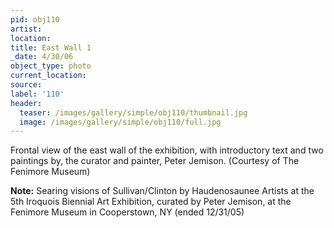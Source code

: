 ```yaml
---
pid: obj110
artist:
location:
title: East Wall 1
_date: 4/30/06
object_type: photo
current_location:
source:
label: '110'
header:
  teaser: /images/gallery/simple/obj110/thumbnail.jpg
  image: /images/gallery/simple/obj110/full.jpg
---
```

Frontal view of the east wall of the exhibition, with introductory text and two paintings by, the curator and painter, Peter Jemison. (Courtesy of The Fenimore Museum)

**Note:**
Searing visions of Sullivan/Clinton by Haudenosaunee Artists at the 5th Iroquois Biennial Art Exhibition, curated by Peter Jemison, at the Fenimore Museum in Cooperstown, NY (ended 12/31/05)
